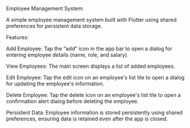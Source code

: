 Employee Management System:

A simple employee management system built with Flutter using shared preferences for persistent data storage.

Features:

Add Employee: Tap the "add" icon in the app bar to open a dialog for entering employee details (name, role, and salary).

View Employees: The main screen displays a list of added employees.

Edit Employee: Tap the edit icon on an employee's list tile to open a dialog for updating the employee's information.

Delete Employee: Tap the delete icon on an employee's list tile to open a confirmation alert dialog before deleting the employee.

Persistent Data:
Employee information is stored persistently using shared preferences, ensuring data is retained even after the app is closed.
